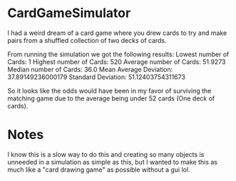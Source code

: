 # CardGameSimulator
I had a weird dream of a card game where you drew cards to try and make pairs from a shuffled collection of two decks of cards.


From running the simulation we got the following results:
Lowest number of Cards: 1
Highest number of Cards: 520
Average number of Cards: 51.9273
Median number of Cards: 36.0
Mean Average Deviation: 37.89149236000179
Standard Deviation: 51.12403754311673

So it looks like the odds would have been in my favor of surviving the matching game due to the average being under 52 cards (One deck of cards).

# Notes
I know this is a slow way to do this and creating so many objects is unneeded in a simulation as simple as this, but I wanted to make this as much like a "card drawing game" as possible without a gui lol.